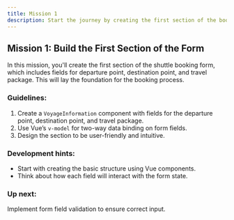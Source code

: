 ```yaml
---
title: Mission 1
description: Start the journey by creating the first section of the booking form.
---
```

## Mission 1: Build the First Section of the Form

In this mission, you'll create the first section of the shuttle booking form, which includes fields for departure point, destination point, and travel package. This will lay the foundation for the booking process.

### Guidelines:
1. Create a `VoyageInformation` component with fields for the departure point, destination point, and travel package.
2. Use Vue’s `v-model` for two-way data binding on form fields.
3. Design the section to be user-friendly and intuitive.

### Development hints:
- Start with creating the basic structure using Vue components.
- Think about how each field will interact with the form state.

### Up next:
Implement form field validation to ensure correct input.